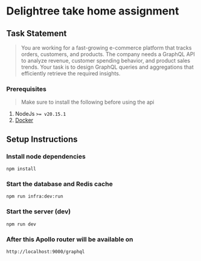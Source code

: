 # Delightree take home assignment

## Task Statement

> You are working for a fast-growing e-commerce platform that tracks orders, customers, and products. The company needs a GraphQL API to analyze revenue, customer spending behavior, and product sales trends. Your task is to design GraphQL queries and aggregations that efficiently retrieve the required insights.

### Prerequisites

> Make sure to install the following before using the api

1. NodeJs `>= v20.15.1`
2. [Docker](https://docs.docker.com/engine/install/)

## Setup Instructions

### Install node dependencies

```
npm install
```

### Start the database and Redis cache

```
npm run infra:dev:run
```

### Start the server (dev)

```
npm run dev
```

### After this Apollo router will be available on

```
http://localhost:9000/graphql
```
